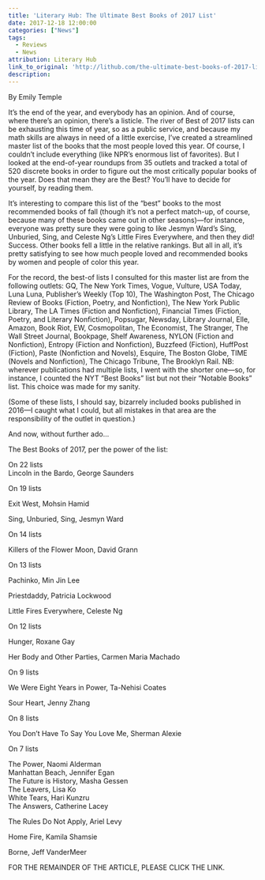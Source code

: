 ```yaml
---
title: 'Literary Hub: The Ultimate Best Books of 2017 List'
date: 2017-12-18 12:00:00
categories: ["News"]
tags:
  - Reviews
  - News
attribution: Literary Hub
link_to_original: 'http://lithub.com/the-ultimate-best-books-of-2017-list/'
description:
---
```



By Emily Temple

It’s the end of the year, and everybody has an opinion. And of course, where there’s an opinion, there’s a listicle. The river of Best of 2017 lists can be exhausting this time of year, so as a public service, and because my math skills are always in need of a little exercise, I’ve created a streamlined master list of the books that the most people loved this year. Of course, I couldn’t include everything (like NPR’s enormous list of favorites). But I looked at the end-of-year roundups from 35 outlets and tracked a total of 520 discrete books in order to figure out the most critically popular books of the year. Does that mean they are the Best? You’ll have to decide for yourself, by reading them.

It’s interesting to compare this list of the “best” books to the most recommended books of fall (though it’s not a perfect match-up, of course, because many of these books came out in other seasons)—for instance, everyone was pretty sure they were going to like Jesmyn Ward’s Sing, Unburied, Sing, and Celeste Ng’s Little Fires Everywhere, and then they did! Success. Other books fell a little in the relative rankings. But all in all, it’s pretty satisfying to see how much people loved and recommended books by women and people of color this year.

For the record, the best-of lists I consulted for this master list are from the following outlets: GQ, The New York Times, Vogue, Vulture, USA Today, Luna Luna, Publisher’s Weekly (Top 10), The Washington Post, The Chicago Review of Books (Fiction, Poetry, and Nonfiction), The New York Public Library, The LA Times (Fiction and Nonfiction), Financial Times (Fiction, Poetry, and Literary Nonfiction), Popsugar, Newsday, Library Journal, Elle, Amazon, Book Riot, EW, Cosmopolitan, The Economist, The Stranger, The Wall Street Journal, Bookpage, Shelf Awareness, NYLON (Fiction and Nonfiction), Entropy (Fiction and Nonfiction), Buzzfeed (Fiction), HuffPost (Fiction), Paste (Nonfiction and Novels), Esquire, The Boston Globe, TIME (Novels and Nonfiction), The Chicago Tribune, The Brooklyn Rail. NB: wherever publications had multiple lists, I went with the shorter one—so, for instance, I counted the NYT “Best Books” list but not their “Notable Books” list. This choice was made for my sanity.

(Some of these lists, I should say, bizarrely included books published in 2016—I caught what I could, but all mistakes in that area are the responsibility of the outlet in question.)

And now, without further ado…

The Best Books of 2017, per the power of the list:

On 22 lists<br>Lincoln in the Bardo, George Saunders

On 19 lists

Exit West, Mohsin Hamid

Sing, Unburied, Sing, Jesmyn Ward

On 14 lists

Killers of the Flower Moon, David Grann

On 13 lists

Pachinko, Min Jin Lee

Priestdaddy, Patricia Lockwood

Little Fires Everywhere, Celeste Ng

On 12 lists

Hunger, Roxane Gay

Her Body and Other Parties, Carmen Maria Machado

On 9 lists

We Were Eight Years in Power, Ta-Nehisi Coates

Sour Heart, Jenny Zhang

On 8 lists

You Don’t Have To Say You Love Me, Sherman Alexie

On 7 lists

The Power, Naomi Alderman<br>Manhattan Beach, Jennifer Egan<br>The Future is History, Masha Gessen<br>The Leavers, Lisa Ko<br>White Tears, Hari Kunzru<br>The Answers, Catherine Lacey

The Rules Do Not Apply, Ariel Levy

Home Fire, Kamila Shamsie

Borne, Jeff VanderMeer

FOR THE REMAINDER OF THE ARTICLE, PLEASE CLICK THE LINK.